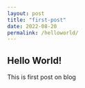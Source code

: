 ```yaml
---
layout: post
title: "first-post"
date: 2022-08-20
permalink: /helloworld/
---
```


## Hello World!
This is first post on blog
